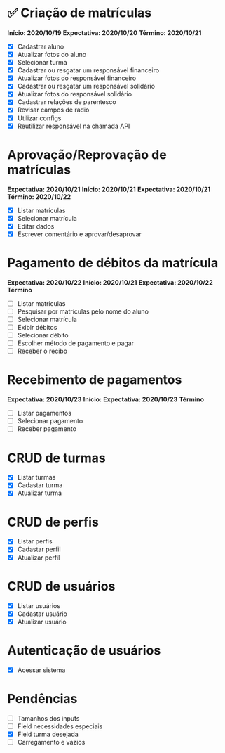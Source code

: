 # :white_check_mark: Criação de matrículas

**Início: 2020/10/19**
**Expectativa: 2020/10/20**
**Término: 2020/10/21**

- [x] Cadastrar aluno
- [x] Atualizar fotos do aluno
- [x] Selecionar turma
- [x] Cadastrar ou resgatar um responsável financeiro
- [x] Atualizar fotos do responsável financeiro
- [x] Cadastrar ou resgatar um responsável solidário
- [x] Atualizar fotos do responsável solidário
- [x] Cadastrar relações de parentesco
- [x] Revisar campos de radio
- [x] Utilizar configs
- [x] Reutilizar responsável na chamada API

# Aprovação/Reprovação de matrículas

**Expectativa: 2020/10/21**
**Início: 2020/10/21**
**Expectativa: 2020/10/21**
**Término: 2020/10/22**

- [x] Listar matrículas
- [x] Selecionar matrícula
- [x] Editar dados
- [x] Escrever comentário e aprovar/desaprovar

# Pagamento de débitos da matrícula

**Expectativa: 2020/10/22**
**Início: 2020/10/21**
**Expectativa: 2020/10/22**
**Término**

- [ ] Listar matrículas
- [ ] Pesquisar por matrículas pelo nome do aluno
- [ ] Selecionar matrícula
- [ ] Exibir débitos
- [ ] Selecionar débito
- [ ] Escolher método de pagamento e pagar
- [ ] Receber o recibo

# Recebimento de pagamentos

**Expectativa: 2020/10/23**
**Início:**
**Expectativa: 2020/10/23**
**Término**

- [ ] Listar pagamentos
- [ ] Selecionar pagamento
- [ ] Receber pagamento

# CRUD de turmas

- [x] Listar turmas
- [x] Cadastar turma
- [x] Atualizar turma

# CRUD de perfis

- [x] Listar perfis
- [x] Cadastar perfil
- [x] Atualizar perfil

# CRUD de usuários

- [x] Listar usuários
- [x] Cadastar usuário
- [x] Atualizar usuário

# Autenticação de usuários

- [x] Acessar sistema

# Pendências

- [ ] Tamanhos dos inputs
- [ ] Field necessidades especiais
- [x] Field turma desejada
- [ ] Carregamento e vazios
